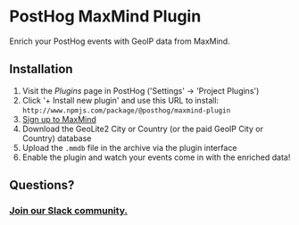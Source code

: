 # PostHog MaxMind Plugin

Enrich your PostHog events with GeoIP data from MaxMind.

## Installation

1. Visit the _Plugins_ page in PostHog ('Settings' -> 'Project Plugins')
1. Click '+ Install new plugin' and use this URL to install: `http://www.npmjs.com/package/@posthog/maxmind-plugin` 
1. [Sign up to MaxMind](https://dev.maxmind.com/geoip/geoip2/geolite2/)
1. Download the GeoLite2 City or Country (or the paid GeoIP City or Country) database
1. Upload the `.mmdb` file in the archive via the plugin interface
1. Enable the plugin and watch your events come in with the enriched data!

## Questions?

### [Join our Slack community.](https://join.slack.com/t/posthogusers/shared_invite/enQtOTY0MzU5NjAwMDY3LTc2MWQ0OTZlNjhkODk3ZDI3NDVjMDE1YjgxY2I4ZjI4MzJhZmVmNjJkN2NmMGJmMzc2N2U3Yjc3ZjI5NGFlZDQ)
